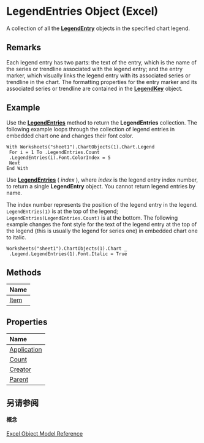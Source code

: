 
# LegendEntries Object (Excel)

A collection of all the  **[LegendEntry](ebe8c35c-87b4-11e6-0675-b8bcc8c668a5.md)** objects in the specified chart legend.


## Remarks

 Each legend entry has two parts: the text of the entry, which is the name of the series or trendline associated with the legend entry; and the entry marker, which visually links the legend entry with its associated series or trendline in the chart. The formatting properties for the entry marker and its associated series or trendline are contained in the **[LegendKey](2d806a8f-2fed-e6f6-bb76-7339fa692cbb.md)** object.


## Example

Use the  **[LegendEntries](6b20827c-7196-e1d7-485f-954b0ea90f58.md)** method to return the **LegendEntries** collection. The following example loops through the collection of legend entries in embedded chart one and changes their font color.


```
With Worksheets("sheet1").ChartObjects(1).Chart.Legend 
 For i = 1 To .LegendEntries.Count 
 .LegendEntries(i).Font.ColorIndex = 5 
 Next 
End With
```

Use  **[LegendEntries](6b20827c-7196-e1d7-485f-954b0ea90f58.md)** ( _index_ ), where _index_ is the legend entry index number, to return a single **LegendEntry** object. You cannot return legend entries by name.



The index number represents the position of the legend entry in the legend.  `LegendEntries(1)` is at the top of the legend; `LegendEntries(LegendEntries.Count)` is at the bottom. The following example changes the font style for the text of the legend entry at the top of the legend (this is usually the legend for series one) in embedded chart one to italic.




```
Worksheets("sheet1").ChartObjects(1).Chart _ 
 .Legend.LegendEntries(1).Font.Italic = True
```


## Methods



|**Name**|
|:-----|
|[Item](8f7250b8-1c52-3e8a-4b09-906e917fdcac.md)|

## Properties



|**Name**|
|:-----|
|[Application](24249423-1fde-01a7-fe84-5c953f26dfe9.md)|
|[Count](66fa1994-1a0e-dd70-c508-ee9ffe875388.md)|
|[Creator](9b6fe17e-a40f-7d26-bfa0-f3a5c40a1cda.md)|
|[Parent](36e11479-6374-acb6-9ca9-38b729dfc0aa.md)|

## 另请参阅


#### 概念


[Excel Object Model Reference](11ea8598-8a20-92d5-f98b-0da04263bf2c.md)